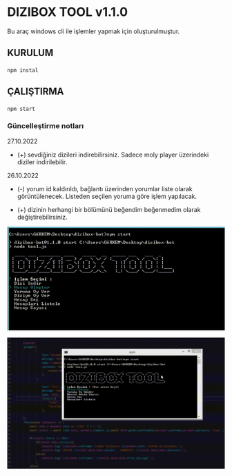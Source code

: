 # DIZIBOX TOOL v1.1.0

Bu araç windows cli ile işlemler yapmak için oluşturulmuştur.

  

## KURULUM

`npm instal`

  

## ÇALIŞTIRMA

`npm start`

  

### Güncelleştirme notları

27.10.2022

-  (+) sevdiğiniz dizileri indirebilirsiniz. Sadece moly player üzerindeki diziler indirilebilir.


26.10.2022

-  (-) yorum id kaldırıldı, bağlantı üzerinden yorumlar liste olarak görüntülenecek. Listeden seçilen yoruma göre işlem yapılacak.

-  (+) dizinin herhangi bir bölümünü beğendim beğenmedim olarak değiştirebilirsiniz.

  

  
![VIDEO](./docs/diziboxtool2.gif)

![VIDEO](./docs/diziboxtool.gif)